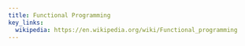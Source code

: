 ```yaml
---
title: Functional Programming
key_links:
  wikipedia: https://en.wikipedia.org/wiki/Functional_programming
---
```


